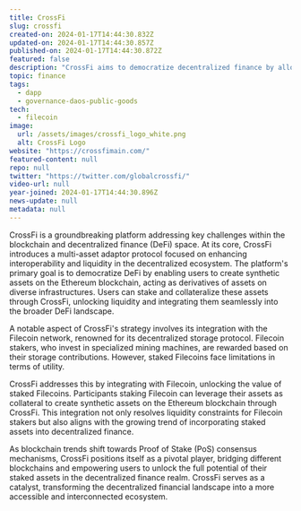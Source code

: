 ```yaml
---
title: CrossFi
slug: crossfi
created-on: 2024-01-17T14:44:30.832Z
updated-on: 2024-01-17T14:44:30.857Z
published-on: 2024-01-17T14:44:30.872Z
featured: false
description: "CrossFi aims to democratize decentralized finance by allowing anyone to create a synthetic asset on the Ethereum blockchain that is a derivative of their assets on any other infrastructure when those assets are staked and collateralized through the CrossFi platform."
topic: finance
tags:
  - dapp
  - governance-daos-public-goods
tech:
  - filecoin
image:
  url: /assets/images/crossfi_logo_white.png
  alt: CrossFi Logo
website: "https://crossfimain.com/"
featured-content: null
repo: null
twitter: "https://twitter.com/globalcrossfi/"
video-url: null
year-joined: 2024-01-17T14:44:30.896Z
news-update: null
metadata: null
---
```


CrossFi is a groundbreaking platform addressing key challenges within the blockchain and decentralized finance (DeFi) space. At its core, CrossFi introduces a multi-asset adaptor protocol focused on enhancing interoperability and liquidity in the decentralized ecosystem. The platform's primary goal is to democratize DeFi by enabling users to create synthetic assets on the Ethereum blockchain, acting as derivatives of assets on diverse infrastructures. Users can stake and collateralize these assets through CrossFi, unlocking liquidity and integrating them seamlessly into the broader DeFi landscape.

A notable aspect of CrossFi's strategy involves its integration with the Filecoin network, renowned for its decentralized storage protocol. Filecoin stakers, who invest in specialized mining machines, are rewarded based on their storage contributions. However, staked Filecoins face limitations in terms of utility.

CrossFi addresses this by integrating with Filecoin, unlocking the value of staked Filecoins. Participants staking Filecoin can leverage their assets as collateral to create synthetic assets on the Ethereum blockchain through CrossFi. This integration not only resolves liquidity constraints for Filecoin stakers but also aligns with the growing trend of incorporating staked assets into decentralized finance.

As blockchain trends shift towards Proof of Stake (PoS) consensus mechanisms, CrossFi positions itself as a pivotal player, bridging different blockchains and empowering users to unlock the full potential of their staked assets in the decentralized finance realm. CrossFi serves as a catalyst, transforming the decentralized financial landscape into a more accessible and interconnected ecosystem.
